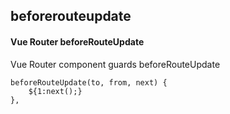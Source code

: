 ## beforerouteupdate
#### Vue Router beforeRouteUpdate
Vue Router component guards beforeRouteUpdate
```
beforeRouteUpdate(to, from, next) {
	${1:next();}
},
```